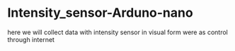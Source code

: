 # Intensity_sensor-Arduno-nano
here we will collect data with intensity sensor in visual form were as control through internet
